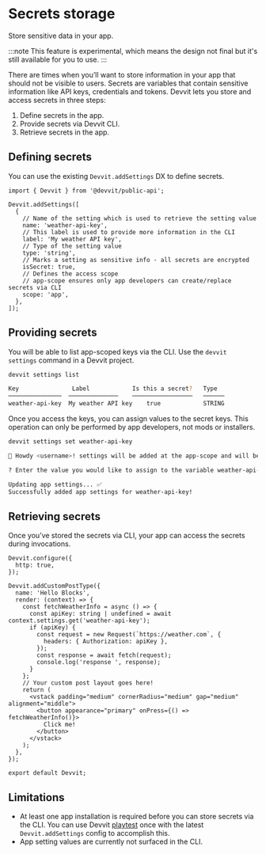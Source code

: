 # Secrets storage

Store sensitive data in your app.

:::note
This feature is experimental, which means the design not final but it's still available for you to use.
:::

There are times when you’ll want to store information in your app that should not be visible to users. Secrets are variables that contain sensitive information like API keys, credentials and tokens. Devvit lets you store and access secrets in three steps:

1. Define secrets in the app.
2. Provide secrets via Devvit CLI.
3. Retrieve secrets in the app.

## Defining secrets

You can use the existing `Devvit.addSettings` DX to define secrets.

```tsx
import { Devvit } from '@devvit/public-api';

Devvit.addSettings([
  {
    // Name of the setting which is used to retrieve the setting value
    name: 'weather-api-key',
    // This label is used to provide more information in the CLI
    label: 'My weather API key',
    // Type of the setting value
    type: 'string',
    // Marks a setting as sensitive info - all secrets are encrypted
    isSecret: true,
    // Defines the access scope
    // app-scope ensures only app developers can create/replace secrets via CLI
    scope: 'app',
  },
]);
```

## Providing secrets

You will be able to list app-scoped keys via the CLI. Use the `devvit settings` command in a Devvit project.

```bash
devvit settings list

Key               Label            Is this a secret?   Type
───────────────  ──────────────    ─────────────────   ──────
weather-api-key  My weather API key    true            STRING
```

Once you access the keys, you can assign values to the secret keys. This operation can only be performed by app developers, not mods or installers.

```bash
devvit settings set weather-api-key

🤠 Howdy <username>! settings will be added at the app-scope and will be globally accessible across all subreddit installs. That means more power to you, please use it wisely.

? Enter the value you would like to assign to the variable weather-api-key: <value>

Updating app settings... ✅
Successfully added app settings for weather-api-key!
```

## Retrieving secrets

Once you’ve stored the secrets via CLI, your app can access the secrets during invocations.

```tsx
Devvit.configure({
  http: true,
});

Devvit.addCustomPostType({
  name: 'Hello Blocks',
  render: (context) => {
    const fetchWeatherInfo = async () => {
      const apiKey: string | undefined = await context.settings.get('weather-api-key');
      if (apiKey) {
        const request = new Request(`https://weather.com`, {
          headers: { Authorization: apiKey },
        });
        const response = await fetch(request);
        console.log('response ', response);
      }
    };
    // Your custom post layout goes here!
    return (
      <vstack padding="medium" cornerRadius="medium" gap="medium" alignment="middle">
        <button appearance="primary" onPress={() => fetchWeatherInfo()}>
          Click me!
        </button>
      </vstack>
    );
  },
});

export default Devvit;
```

## Limitations

- At least one app installation is required before you can store secrets via the CLI. You can use Devvit [playtest](/docs/get-started/playtest.md) once with the latest `Devvit.addSettings` config to accomplish this.
- App setting values are currently not surfaced in the CLI.
